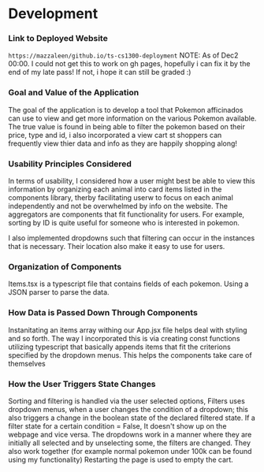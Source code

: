 # Development

### Link to Deployed Website
`https://mazzaleen/github.io/ts-cs1300-deployment`
NOTE: As of Dec2 00:00. I could not get this to work on gh pages, hopefully i can fix it by the end of my late pass! If not, i hope it can still be graded :)

### Goal and Value of the Application
The goal of the application is to develop a tool that Pokemon afficinados can use to view and get more information on the various Pokemon available. The true value is found in being able to filter the pokemon based on their price, type and id, i also incorporated a view cart st shoppers can frequently view thier data and info as they are happily shopping along! 

### Usability Principles Considered
In terms of usability, I considered how a user might best be able to view this information by organizing each animal into card items listed in the components library, therby facilitating userw to focus on each animal independently and not be overwhelmed by info on the website. The aggregators are components that fit functionality for users. For example, sorting by ID is quite useful for someone who is interested in pokemon. 

I also implemented dropdowns such that filtering can occur in the instances that is necessary. Their location also make it easy to use for users. 


### Organization of Components
Items.tsx is a typescript file that contains fields of each pokemon. Using a JSON parser to parse the data. 

### How Data is Passed Down Through Components
Instanitating an items array withing our App.jsx file helps deal with styling and so forth.  The way I  incorporated this is via creating const functions utilizing typescript that basically appends items that fit the criterions specified by the dropdown menus. This helps the components take care of themselves 

### How the User Triggers State Changes
Sorting and filtering is handled via the user selected options, Filters uses dropdown menus, when a user changes the condition of a dropdown; this also triggers a change in the boolean state of the declared filtered state. If a filter state for a certain condition = False, It doesn't show up on the webpage and vice versa. The dropdowns work in a manner where they are initially all selected and by unselecting some, the filters are changed. They also work together (for example normal pokemon under 100k can be found using my functionality) Restarting the page is used to empty the cart. 

